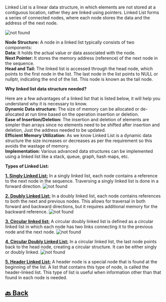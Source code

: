 Linked List is a linear data structure, in which elements are not stored at a contiguous location, rather they are linked using pointers. Linked List forms a series of connected nodes, where each node stores the data and the address of the next node.

<img src="https://media.geeksforgeeks.org/wp-content/uploads/20220712172013/Singlelinkedlist.png" alt="not found">

**Node Structure:** A node in a linked list typically consists of two components: </br>
**Data:** It holds the actual value or data associated with the node. </br>
**Next Pointer:** It stores the memory address (reference) of the next node in the sequence. </br>
**Head and Tail:** The linked list is accessed through the head node, which points to the first node in the list. The last node in the list points to NULL or nullptr, indicating the end of the list. This node is known as the tail node.

**Why linked list data structure needed?**

Here are a few advantages of a linked list that is listed below, it will help you understand why it is necessary to know.</br>
**Dynamic Data structure:** The size of memory can be allocated or de-allocated at run time based on the operation insertion or deletion.</br>
**Ease of Insertion/Deletion:** The insertion and deletion of elements are simpler than arrays since no elements need to be shifted after insertion and deletion, Just the address needed to be updated.</br>
**Efficient Memory Utilization:** As we know Linked List is a dynamic data structure the size increases or decreases as per the requirement so this avoids the wastage of memory. </br>
**Implementation:** Various advanced data structures can be implemented using a linked list like a stack, queue, graph, hash maps, etc.

**Types of Linked List:**

**<a href="" alt="">1. Singly Linked List:</a>**
In a singly linked list, each node contains a reference to the next node in the sequence. Traversing a singly linked list is done in a forward direction.
<img src="https://media.geeksforgeeks.org/wp-content/uploads/20220712172013/Singlelinkedlist.png" alt="not found">

**<a href="" alt="">2. Doubly Linked List:</a>**
In a doubly linked list, each node contains references to both the next and previous nodes. This allows for traversal in both forward and backward directions, but it requires additional memory for the backward reference.
<img src="https://media.geeksforgeeks.org/wp-content/uploads/20220712180755/Doublylinkedlist.png" alt="not found">

**<a href="" alt="">3. Circular linked list:</a>**
A circular doubly linked list is defined as a circular linked list in which each node has two links connecting it to the previous node and the next node.
<img src="https://media.geeksforgeeks.org/wp-content/uploads/20220712181336/Circularlinkedlist.png" alt="not found">

**<a href="" alt="">4. Circular Doubly Linked List:</a>**
In a circular linked list, the last node points back to the head node, creating a circular structure. It can be either singly or doubly linked.
<img src="https://media.geeksforgeeks.org/wp-content/uploads/20220830114920/doubly-660x177.jpg" alt="not found">

**<a href="" alt="">5. Header Linked List:</a>**
A header node is a special node that is found at the beginning of the list. A list that contains this type of node, is called the header-linked list. This type of list is useful when information other than that found in each node is needed.



<h2><a href="https://github.com/sanjay9616/data-structure-and-alogrithms/blob/master/README.md"> 🔙 Back</a></h2>